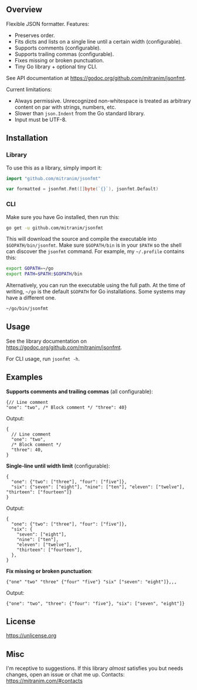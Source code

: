 ## Overview

Flexible JSON formatter. Features:

* Preserves order.
* Fits dicts and lists on a single line until a certain width (configurable).
* Supports comments (configurable).
* Supports trailing commas (configurable).
* Fixes missing or broken punctuation.
* Tiny Go library + optional tiny CLI.

See API documentation at https://godoc.org/github.com/mitranim/jsonfmt.

Current limitations:

* Always permissive. Unrecognized non-whitespace is treated as arbitrary content on par with strings, numbers, etc.
* Slower than `json.Indent` from the Go standard library.
* Input must be UTF-8.

## Installation

### Library

To use this as a library, simply import it:

```go
import "github.com/mitranim/jsonfmt"

var formatted = jsonfmt.Fmt([]byte(`{}`), jsonfmt.Default)
```

### CLI

Make sure you have Go installed, then run this:

```sh
go get -u github.com/mitranim/jsonfmt
```

This will download the source and compile the executable into `$GOPATH/bin/jsonfmt`. Make sure `$GOPATH/bin` is in your `$PATH` so the shell can discover the `jsonfmt` command. For example, my `~/.profile` contains this:

```sh
export GOPATH=~/go
export PATH=$PATH:$GOPATH/bin
```

Alternatively, you can run the executable using the full path. At the time of writing, `~/go` is the default `$GOPATH` for Go installations. Some systems may have a different one.

```sh
~/go/bin/jsonfmt
```

## Usage

See the library documentation on https://godoc.org/github.com/mitranim/jsonfmt.

For CLI usage, run `jsonfmt -h`.

## Examples

**Supports comments and trailing commas** (all configurable):

```jsonc
{// Line comment
"one": "two", /* Block comment */ "three": 40}
```

Output:

```jsonc
{
  // Line comment
  "one": "two",
  /* Block comment */
  "three": 40,
}
```

**Single-line until width limit** (configurable):

```jsonc
{
  "one": {"two": ["three"], "four": ["five"]},
  "six": {"seven": ["eight"], "nine": ["ten"], "eleven": ["twelve"], "thirteen": ["fourteen"]}
}
```

Output:

```jsonc
{
  "one": {"two": ["three"], "four": ["five"]},
  "six": {
    "seven": ["eight"],
    "nine": ["ten"],
    "eleven": ["twelve"],
    "thirteen": ["fourteen"],
  },
}
```

**Fix missing or broken punctuation**:

```jsonc
{"one" "two" "three" {"four" "five"} "six" ["seven": "eight"]},,,
```

Output:

```jsonc
{"one": "two", "three": {"four": "five"}, "six": ["seven", "eight"]}
```

## License

https://unlicense.org

## Misc

I'm receptive to suggestions. If this library _almost_ satisfies you but needs changes, open an issue or chat me up. Contacts: https://mitranim.com/#contacts
